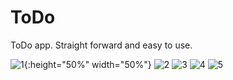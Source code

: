 # ToDo

ToDo app. Straight forward and easy to use.


![1](https://user-images.githubusercontent.com/61618744/148790958-ba5f10ec-e587-46bd-81ba-3f04e571a71d.jpg){:height="50%" width="50%"}
![2](https://user-images.githubusercontent.com/61618744/148790982-c736a4ad-1b4d-44ab-a3ac-fcfa142552fb.jpg)
![3](https://user-images.githubusercontent.com/61618744/148791001-d5eb0f20-0501-40ec-bb2c-e134bbf79d59.jpg)
![4](https://user-images.githubusercontent.com/61618744/148791011-7c2969c2-2650-4ef0-827a-69268eb16045.jpg)
![5](https://user-images.githubusercontent.com/61618744/148791017-e313b553-f327-4306-a3aa-aeeb4cdee36f.jpg)
